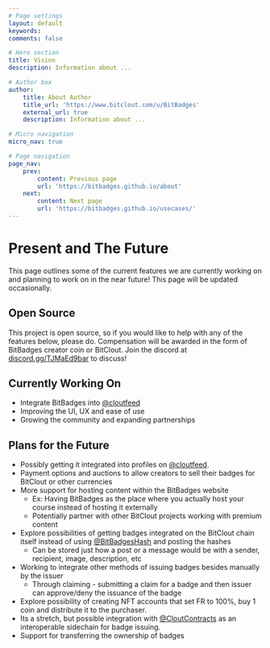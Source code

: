 ```yaml
---
# Page settings
layout: default
keywords:
comments: false

# Hero section
title: Vision
description: Information about ...

# Author box
author:
    title: About Author
    title_url: 'https://www.bitclout.com/u/BitBadges'
    external_url: true
    description: Information about ...

# Micro navigation
micro_nav: true

# Page navigation
page_nav:
    prev:
        content: Previous page
        url: 'https://bitbadges.github.io/about'
    next:
        content: Next page
        url: 'https://bitbadges.github.io/usecases/'
---
```


# Present and The Future
This page outlines some of the current features we are currently working on and planning to work on in the near future! This page will be updated occasionally.

## Open Source
This project is open source, so if you would like to help with any of the features below, please do. Compensation will be awarded in the form of BitBadges creator coin or BitClout. Join the discord at [discord.gg/TJMaEd9bar](discord.gg/TJMaEd9bar) to discuss!

## Currently Working On
- Integrate BitBadges into [@cloutfeed](https://bitclout.com/u/cloutfeed)
- Improving the  UI, UX and ease of use
- Growing the community and expanding partnerships

## Plans for the Future
- Possibly getting it integrated into profiles on [@cloutfeed](https://bitclout.com/u/cloutfeed).
- Payment options and auctions to allow creators to sell their badges for BitClout or other currencies
- More support for hosting content within the BitBadges website
    - Ex: Having BitBadges as the place where you actually host your course instead of hosting it externally
    - Potentially partner with other BitClout projects working with premium content
- Explore possibilities of getting badges integrated on the BitClout chain itself instead of using [@BitBadgesHash](https://bitclout.com/u/BitBadgesHash) and posting the hashes
    - Can be stored just how a post or a message would be with a sender, recipient, image, description, etc
- Working to integrate other methods of issuing badges besides manually by the issuer
    - Through claiming - submitting a claim for a badge and then issuer can approve/deny the issuance of the badge
- Explore possibility of creating NFT accounts that set FR to 100%, buy 1 coin and distribute it to the purchaser. 
- Its a stretch, but possible integration with [@CloutContracts](https://cloutcontracts.net/) as an interoperable sidechain for badge issuing.
- Support for transferring the ownership of badges
